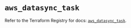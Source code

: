 # `aws_datasync_task`

Refer to the Terraform Registry for docs: [`aws_datasync_task`](https://registry.terraform.io/providers/hashicorp/aws/6.12.0/docs/resources/datasync_task).

